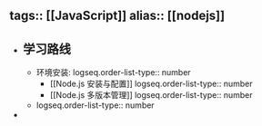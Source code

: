 tags:: [[JavaScript]] 
alias:: [[nodejs]]
---

- ## 学习路线
	- 环境安装:
	  logseq.order-list-type:: number
		- [[Node.js 安装与配置]]
		  logseq.order-list-type:: number
		- [[Node.js 多版本管理]]
		  logseq.order-list-type:: number
	- logseq.order-list-type:: number
-
